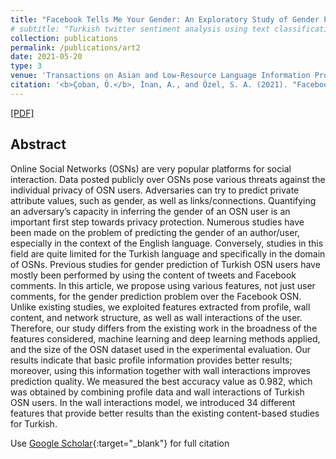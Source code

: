 ```yaml
---
title: "Facebook Tells Me Your Gender: An Exploratory Study of Gender Prediction for Turkish Facebook Users"
# subtitle: "Turkish twitter sentiment analysis using text classification techniques"
collection: publications
permalink: /publications/art2
date: 2021-05-20
type: 3
venue: 'Transactions on Asian and Low-Resource Language Information Processing'
citation: '<b>Çoban, Ö.</b>, İnan, A., and Özel, S. A. (2021). "Facebook Tells Me Your Gender: An Exploratory Study of Gender Prediction for Turkish Facebook Users". <i>Transactions on Asian and Low-Resource Language Information Processing</i>, 20(4), 1-38.'
---
```

[[PDF]](<a href=https://dl.acm.org/doi/10.1145/3448253?cid=99659730002="no-referrer-when-downgrade">)

## Abstract
Online Social Networks (OSNs) are very popular platforms for social interaction. Data posted publicly over OSNs pose various threats against the individual privacy of OSN users. Adversaries can try to predict private attribute values, such as gender, as well as links/connections. Quantifying an adversary’s capacity in inferring the gender of an OSN user is an important first step towards privacy protection. Numerous studies have been made on the problem of predicting the gender of an author/user, especially in the context of the English language. Conversely, studies in this field are quite limited for the Turkish language and specifically in the domain of OSNs. Previous studies for gender prediction of Turkish OSN users have mostly been performed by using the content of tweets and Facebook comments. In this article, we propose using various features, not just user comments, for the gender prediction problem over the Facebook OSN. Unlike existing studies, we exploited features extracted from profile, wall content, and network structure, as well as wall interactions of the user. Therefore, our study differs from the existing work in the broadness of the features considered, machine learning and deep learning methods applied, and the size of the OSN dataset used in the experimental evaluation. Our results indicate that basic profile information provides better results; moreover, using this information together with wall interactions improves prediction quality. We measured the best accuracy value as 0.982, which was obtained by combining profile data and wall interactions of Turkish OSN users. In the wall interactions model, we introduced 34 different features that provide better results than the existing content-based studies for Turkish.


Use [Google Scholar](https://scholar.google.com/scholar?){:target="_blank"} for full citation

